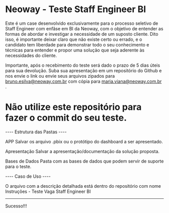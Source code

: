# Neoway - Teste Staff Engineer BI

Este é um case desenvolvido exclusivamente para o processo seletivo de Staff Engineer com enfâse em BI da Neoway, com o objetivo de entender as formas de abordar e investigar a necessidade de um suposto cliente. Dito isso, é importante deixar claro que não existe certo ou errado, e o candidato tem liberdade para demonstrar todo o seu conhecimento e técnicas para entender e propor uma solução que seja aderente às necessidades do cliente.

Importante, após o recebimento do teste será dado o prazo de 5 dias úteis para sua devolução. Suba sua apresentação em um repositório do Github e nos envie o link ou envie seus arquivos zipados para bruno.esilva@neoway.com.br com cópia para maria.viana@neoway.com.br .

# Não utilize este repositório para fazer o commit do seu teste. 

---- Estrutura das Pastas ----

APP 
    Salvar os arquivo .pbix ou o protótipo do dashboard a ser apresentado.
    
Apresentação 
    Salvar a apresentação/documentação da solução proposta. 
    
Bases de Dados 
    Pasta com as bases de dados que podem servir de suporte para o teste. 

---- Caso de Uso ----

O arquivo com a descrição detalhada está dentro do repositório com nome Instruções - Teste Vaga Staff Engineer BI

----------------------------------------------------------------------------------------------------------------------------

Sucesso!!!
